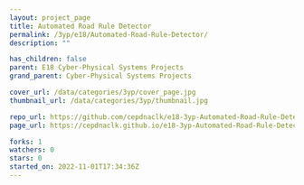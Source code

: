 ```yaml
---
layout: project_page
title: Automated Road Rule Detector
permalink: /3yp/e18/Automated-Road-Rule-Detector/
description: ""

has_children: false
parent: E18 Cyber-Physical Systems Projects
grand_parent: Cyber-Physical Systems Projects

cover_url: /data/categories/3yp/cover_page.jpg
thumbnail_url: /data/categories/3yp/thumbnail.jpg

repo_url: https://github.com/cepdnaclk/e18-3yp-Automated-Road-Rule-Detector
page_url: https://cepdnaclk.github.io/e18-3yp-Automated-Road-Rule-Detector

forks: 1
watchers: 0
stars: 0
started_on: 2022-11-01T17:34:36Z
---
```




